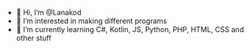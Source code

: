 - 👋 Hi, I’m @Lanakod
- 👀 I’m interested in making different programs
- 🌱 I’m currently learning C#, Kotlin, JS, Python, PHP, HTML, CSS and other stuff
